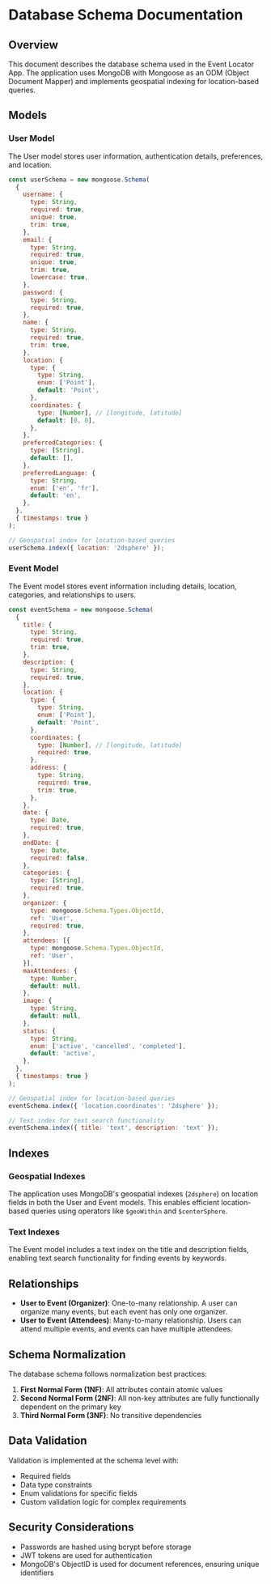 # Database Schema Documentation

## Overview

This document describes the database schema used in the Event Locator App. The application uses MongoDB with Mongoose as an ODM (Object Document Mapper) and implements geospatial indexing for location-based queries.

## Models

### User Model

The User model stores user information, authentication details, preferences, and location.

```javascript
const userSchema = new mongoose.Schema(
  {
    username: {
      type: String,
      required: true,
      unique: true,
      trim: true,
    },
    email: {
      type: String,
      required: true,
      unique: true,
      trim: true,
      lowercase: true,
    },
    password: {
      type: String,
      required: true,
    },
    name: {
      type: String,
      required: true,
      trim: true,
    },
    location: {
      type: {
        type: String,
        enum: ['Point'],
        default: 'Point',
      },
      coordinates: {
        type: [Number], // [longitude, latitude]
        default: [0, 0],
      },
    },
    preferredCategories: {
      type: [String],
      default: [],
    },
    preferredLanguage: {
      type: String,
      enum: ['en', 'fr'],
      default: 'en',
    },
  },
  { timestamps: true }
);

// Geospatial index for location-based queries
userSchema.index({ location: '2dsphere' });
```

### Event Model

The Event model stores event information including details, location, categories, and relationships to users.

```javascript
const eventSchema = new mongoose.Schema(
  {
    title: {
      type: String,
      required: true,
      trim: true,
    },
    description: {
      type: String,
      required: true,
    },
    location: {
      type: {
        type: String,
        enum: ['Point'],
        default: 'Point',
      },
      coordinates: {
        type: [Number], // [longitude, latitude]
        required: true,
      },
      address: {
        type: String,
        required: true,
        trim: true,
      },
    },
    date: {
      type: Date,
      required: true,
    },
    endDate: {
      type: Date,
      required: false,
    },
    categories: {
      type: [String],
      required: true,
    },
    organizer: {
      type: mongoose.Schema.Types.ObjectId,
      ref: 'User',
      required: true,
    },
    attendees: [{
      type: mongoose.Schema.Types.ObjectId,
      ref: 'User',
    }],
    maxAttendees: {
      type: Number,
      default: null,
    },
    image: {
      type: String,
      default: null,
    },
    status: {
      type: String,
      enum: ['active', 'cancelled', 'completed'],
      default: 'active',
    },
  },
  { timestamps: true }
);

// Geospatial index for location-based queries
eventSchema.index({ 'location.coordinates': '2dsphere' });

// Text index for text search functionality
eventSchema.index({ title: 'text', description: 'text' });
```

## Indexes

### Geospatial Indexes

The application uses MongoDB's geospatial indexes (`2dsphere`) on location fields in both the User and Event models. This enables efficient location-based queries using operators like `$geoWithin` and `$centerSphere`.

### Text Indexes

The Event model includes a text index on the title and description fields, enabling text search functionality for finding events by keywords.

## Relationships

- **User to Event (Organizer)**: One-to-many relationship. A user can organize many events, but each event has only one organizer.
- **User to Event (Attendees)**: Many-to-many relationship. Users can attend multiple events, and events can have multiple attendees.

## Schema Normalization

The database schema follows normalization best practices:

1. **First Normal Form (1NF)**: All attributes contain atomic values
2. **Second Normal Form (2NF)**: All non-key attributes are fully functionally dependent on the primary key
3. **Third Normal Form (3NF)**: No transitive dependencies

## Data Validation

Validation is implemented at the schema level with:
- Required fields
- Data type constraints
- Enum validations for specific fields
- Custom validation logic for complex requirements

## Security Considerations

- Passwords are hashed using bcrypt before storage
- JWT tokens are used for authentication
- MongoDB's ObjectID is used for document references, ensuring unique identifiers
